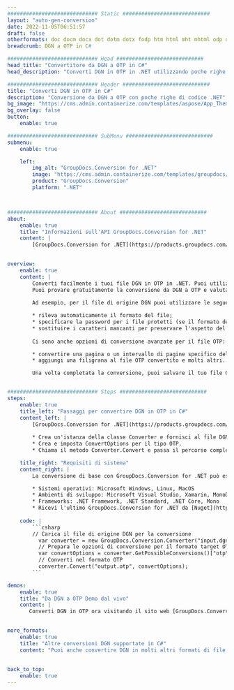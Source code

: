 ```yaml
---
############################# Static ############################
layout: "auto-gen-conversion"
date: 2022-11-05T06:51:57
draft: false
otherformats: doc docm docx dot dotm dotx fodp htm html mht mhtml odp odt otp pot potm potx pps ppsm ppsx ppt pptm pptx rtf
breadcrumb: DGN a OTP in C#

############################# Head ############################
head_title: "Convertitore da DGN a OTP in C#"
head_description: "Converti DGN in OTP in .NET utilizzando poche righe di codice. Utilizza l'API di conversione dei documenti di GroupDocs per convertire oltre 160 formati di file."

############################# Header ############################
title: "Converti DGN in OTP in C#"
description: "Conversione da DGN a OTP con poche righe di codice .NET"
bg_image: "https://cms.admin.containerize.com/templates/aspose/App_Themes/V3/images/bg/header1.png"
bg_overlay: false
button:
    enable: true

############################# SubMenu ############################
submenu:
    enable: true

    left:
        img_alt: "GroupDocs.Conversion for .NET"
        image: "https://cms.admin.containerize.com/templates/groupdocs/images/product-logos/90x90-noborder/groupdocs-conversion-net.png"
        product: "GroupDocs.Conversion"
        platform: ".NET"



############################# About ############################
about:
    enable: true
    title: "Informazioni sull'API GroupDocs.Conversion for .NET"
    content: |
        [GroupDocs.Conversion for .NET](https://products.groupdocs.com/conversion/net/) può essere utilizzato per convertire Microsoft Word, Excel, PowerPoint, PDF, Visio e altri formati. GroupDocs.Conversion è un'API standalone adatta per sistemi interni e back-end in cui sono richieste prestazioni elevate. Non dipende da alcun software come Microsoft o Open Office.
    

overview:
    enable: true
    content: |
        Converti facilmente i tuoi file DGN in OTP in .NET. Puoi utilizzare solo un paio di righe di codice C# in qualsiasi piattaforma a tua scelta come: Windows, Linux, macOS.
        Puoi provare gratuitamente la conversione da DGN a OTP e valutare la qualità dei risultati della conversione. Insieme a semplici scenari di conversione di file, puoi provare opzioni più avanzate per caricare il file di origine DGN e per salvare il risultato di output OTP. 
        
        Ad esempio, per il file di origine DGN puoi utilizzare le seguenti opzioni di caricamento:

        * rileva automaticamente il formato del file;
        * specificare la password per i file protetti (se il formato del file lo supporta);
        * sostituire i caratteri mancanti per preservare l'aspetto del documento.
        
        Ci sono anche opzioni di conversione avanzate per il file OTP:

        * convertire una pagina o un intervallo di pagine specifico del documento;
        * aggiungi una filigrana al file OTP convertito e molti altri.

        Una volta completata la conversione, puoi salvare il tuo file OTP nel percorso del file locale o in qualsiasi archivio di terze parti come FTP, Amazon S3, Google Drive, Dropbox ecc. Nota: per convertire DGN in {{ TO}} non è necessario alcun software aggiuntivo installato, come MS Office, Open Office, Adobe Acrobat Reader ecc.


############################# Steps ############################
steps:
    enable: true
    title_left: "Passaggi per convertire DGN in OTP in C#"
    content_left: |
        [GroupDocs.Conversion for .NET](https://products.groupdocs.com/conversion/net/) consente agli sviluppatori di convertire facilmente un file DGN in OTP con poche righe di codice.
        
        * Crea un'istanza della classe Converter e fornisci al file DGN il percorso completo
        * Crea e imposta ConvertOptions per il tipo OTP.
        * Chiama il metodo Converter.Convert e passa il percorso completo e il formato (OTP) come parametro

    title_right: "Requisiti di sistema"
    content_right: |
        La conversione di base con GroupDocs.Conversion for .NET può essere eseguita in pochi semplici passaggi. Le nostre API sono supportate su tutte le principali piattaforme e sistemi operativi. Prima di eseguire il codice seguente, assicurati di avere i seguenti prerequisiti installati sul tuo sistema.

        * Sistemi operativi: Microsoft Windows, Linux, MacOS
        * Ambienti di sviluppo: Microsoft Visual Studio, Xamarin, MonoDevelop
        * Frameworks: .NET Framework, .NET Standard, .NET Core, Mono
        * Ricevi l'ultimo GroupDocs.Conversion for .NET da [Nuget](https://www.nuget.org/packages/groupdocs.conversion)
         
    code: |
        ```csharp    
        // Carica il file di origine DGN per la conversione
          var converter = new GroupDocs.Conversion.Converter("input.dgn");
          // Prepara le opzioni di conversione per il formato target OTP
          var convertOptions = converter.GetPossibleConversions()["otp"].ConvertOptions;
          // Converti nel formato OTP
          converter.Convert("output.otp", convertOptions);
        ```

demos:
    enable: true
    title: "Da DGN a OTP Demo dal vivo"
    content: |
       Converti DGN in OTP ora visitando il sito web [GroupDocs.Conversion App](https://products.groupdocs.app/conversion/family). La demo online presenta i seguenti vantaggi
          

more_formats:
    enable: true
    title: "Altre conversioni DGN supportate in C#"
    content: "Puoi anche convertire DGN in molti altri formati di file. Si prega di consultare l'elenco di seguito."
       
       
back_to_top:
    enable: true
---
```

